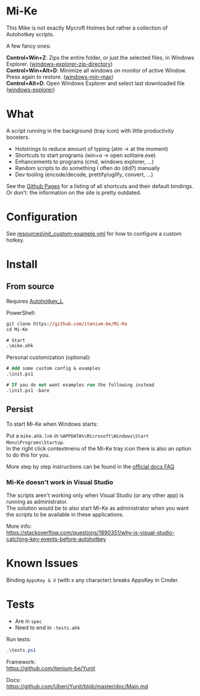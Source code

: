 Mi-Ke
=====
This Mike is not exactly Mycroft Holmes but rather a collection of Autohotkey scripts.

A few fancy ones:

**Control+Win+Z**: Zips the entire folder, or just the selected files, in Windows Explorer.
([windows-explorer-zip-directory](https://github.com/itenium-be/Mi-Ke/blob/master/scripts-windows-explorer/windows-explorer-zip-directory.ahk))  
**Control+Win+Alt+D**: Minimize all windows on monitor of active Window. Press again to restore.
([windows-min-max](https://github.com/itenium-be/Mi-Ke/blob/master/scripts-other/windows-min-max.ahk))  
**Control+Alt+D**: Open Windows Explorer and select last downloaded file ([windows-explorer](https://github.com/itenium-be/Mi-Ke/blob/master/scripts-windows-explorer/windows-explorer.ahk))  

# What

A script running in the background (tray icon) with little productivity boosters.

- Hotstrings to reduce amount of typing (atm -> at the moment)
- Shortcuts to start programs (win+o -> open solitaire.exe)
- Enhancements to programs (cmd, windows explorer, ...)
- Random scripts to do something I often do (did?) manually
- Dev tooling (encode/decode, prettify/uglify, convert, ...)

See the [Github Pages](https://itenium.be/Mi-Ke) for a listing of
all shortcuts and their default bindings.  
Or don't: the information on the site is pretty outdated.

# Configuration

See [resources\init\_custom-example.yml](resources/init/_custom-example.yml) for how to configure a custom hotkey.


# Install


## From source

Requires [Autohotkey_L](https://autohotkey.com/download).

PowerShell:
```ps
git clone https://github.com/itenium-be/Mi-Ke
cd Mi-Ke

# Start
.\mike.ahk
```

Personal customization (optional):  
```ps
# Add some custom config & examples
.\init.ps1

# If you do not want examples run the following instead
.\init.ps1 -bare
```

## Persist

To start Mi-Ke when Windows starts:

Put a `mike.ahk.lnk` in `%APPDATA%\Microsoft\Windows\Start Menu\Programs\Startup`.  
In the right click contextmenu of the Mi-Ke tray icon there is also an option to do this for you.

More step by step instructions can be found
in the [official docs FAQ](https://www.autohotkey.com/docs/FAQ.htm#Startup)


### Mi-Ke doesn't work in Visual Studio

The scripts aren't working only when Visual Studio (or any other app) is running as administrator.  
The solution would be to also start Mi-Ke as administrator when you want the scripts to be available
in these applications.

More info:  
https://stackoverflow.com/questions/1890351/why-is-visual-studio-catching-key-events-before-autohotkey


# Known Issues

Binding `AppsKey & X` (with x any character) breaks AppsKey in Cmder.


# Tests

- Are in `spec`
- Need to end in `-tests.ahk`

Run tests:  
```ps1
.\tests.ps1
```

Framework:  
https://github.com/itenium-be/Yunit

Docs:  
https://github.com/Uberi/Yunit/blob/master/doc/Main.md
